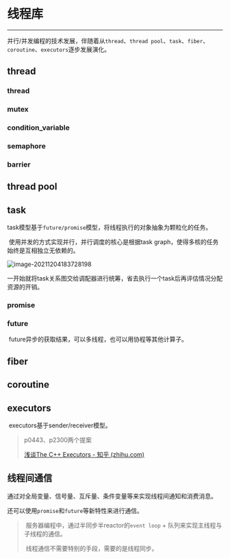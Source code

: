 # 线程库

---

​		并行/并发编程的技术发展，伴随着从`thread`、`thread pool`、`task`、`fiber`、`coroutine`、`executors`逐步发展演化。

## thread

### thread

### mutex

### condition_variable

### semaphore

### barrier

## thread pool



## task

​		task模型基于`future/promise`模型，将线程执行的对象抽象为颗粒化的任务。

​		使用并发的方式实现并行，并行调度的核心是根据task graph，使得多核的任务始终是互相独立无依赖的。

![image-20211204183728198](https://gitee.com/masstsing/picgo-picserver/raw/master/image-20211204183728198.png)

​		一开始就将task关系图交给调配器进行统筹，省去执行一个task后再评估情况分配资源的开销。



### promise



### future

​		future异步的获取结果，可以多线程，也可以用协程等其他计算子。



## fiber

## coroutine

## executors

​		executors基于sender/receiver模型。

> p0443、p2300两个提案
>
> [浅谈The C++ Executors - 知乎 (zhihu.com)](https://zhuanlan.zhihu.com/p/395250667?utm_source=wechat_session&utm_medium=social&utm_oi=27088287432704&utm_campaign=shareopn)



## 线程间通信

​		通过对全局变量、信号量、互斥量、条件变量等来实现线程间通知和消费消息。

​		还可以使用`promise`和`future`等新特性来进行通信。

> ​		服务器编程中，通过半同步半reactor的`event loop` + 队列来实现主线程与子线程的通信。
>
> ​		线程通信不需要特别的手段，需要的是线程同步。

